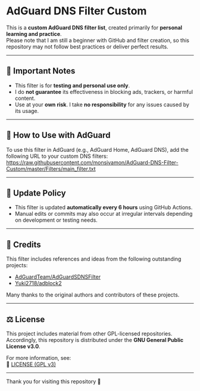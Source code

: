 # AdGuard DNS Filter Custom

This is a **custom AdGuard DNS filter list**, created primarily for **personal learning and practice**.  
Please note that I am still a beginner with GitHub and filter creation, so this repository may not follow best practices or deliver perfect results.

---

## 📌 Important Notes

- This filter is for **testing and personal use only**.
- I do **not guarantee** its effectiveness in blocking ads, trackers, or harmful content.
- Use at your **own risk**. I take **no responsibility** for any issues caused by its usage.

---

## 🔗 How to Use with AdGuard

To use this filter in AdGuard (e.g., AdGuard Home, AdGuard DNS), add the following URL to your custom DNS filters:
https://raw.githubusercontent.com/monsivamon/AdGuard-DNS-Filter-Custom/master/Filters/main_filter.txt

---

## 🔄 Update Policy

- This filter is updated **automatically every 6 hours** using GitHub Actions.
- Manual edits or commits may also occur at irregular intervals depending on development or testing needs.

---

## 📝 Credits

This filter includes references and ideas from the following outstanding projects:

- [AdGuardTeam/AdGuardSDNSFilter](https://github.com/AdguardTeam/AdGuardSDNSFilter)
- [Yuki2718/adblock2](https://github.com/Yuki2718/adblock2)  

Many thanks to the original authors and contributors of these projects.

---

## ⚖️ License

This project includes material from other GPL-licensed repositories.  
Accordingly, this repository is distributed under the **GNU General Public License v3.0**.

For more information, see:  
📄 [LICENSE (GPL v3)](https://www.gnu.org/licenses/gpl-3.0.en.html)

---

Thank you for visiting this repository 🙌


